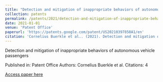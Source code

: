 ```yaml
---
title: "Detection and mitigation of inappropriate behaviors of autonomous vehicle passengers"
collection: patents
permalink: /patents/2021/detection-and-mitigation-of-inappropriate-behavior
date: 2021-01-01
venue: 'Patent Office'
paperurl: 'https://patents.google.com/patent/US20210397858A1/en'
citation: 'Cornelius Buerkle et al.. (2021). Detection and mitigation of inappropriate behaviors of autonomous vehicle passengers. Patent Office.'
---
```


Detection and mitigation of inappropriate behaviors of autonomous vehicle passengers

Published in: Patent Office
Authors: Cornelius Buerkle et al.
Citations: 4

[Access paper here](https://patents.google.com/patent/US20210397858A1/en)
